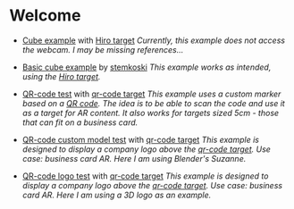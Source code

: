 # Welcome

- [Cube example](../ar-test.html "Test 001") with [Hiro target](/ImageSources/HIRO.jpg)
  *Currently, this example does not access the webcam. I may be missing references...*

- [Basic cube example](../hello-cube.html "Basic cube example by stemkoski") by [stemkoski](https://stemkoski.github.io)
  *This example works as intended, using the [Hiro target](/ImageSources/HIRO.jpg).*

- [QR-code test](../QR-cube.html) with [qr-code target](/ImageSources/qrTarget.png)
  *This example uses a custom marker based on a [QR code](/ImageSources/qrTarget.png). The idea is to be able to scan the code and use it as a target for AR content. It also works for targets sized 5cm - those that can fit on a business card.*

- [QR-code custom model test](../qr-custom-obj.html) with [qr-code target](/ImageSources/qrTarget.png)
  *This example is designed to display a company logo above the [qr-code target](/ImageSources/qrTarget.png). Use case: business card AR. Here I am using Blender's Suzanne.*

- [QR-code logo test](../qr-logo.html) with [qr-code target](/ImageSources/qrTarget.png)
  *This example is designed to display a company logo above the [qr-code target](/ImageSources/qrTarget.png). Use case: business card AR. Here I am using a 3D logo as an example.*


